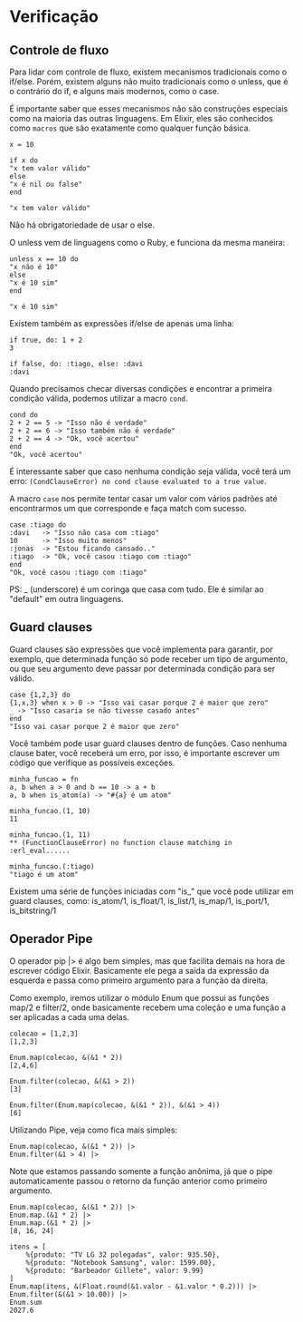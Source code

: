 # Verificação

## Controle de fluxo

Para lidar com controle de fluxo, existem mecanismos tradicionais como o if/else. Porém, existem alguns não muito tradicionais como o unless, que é o contrário do if, e alguns mais modernos, como o case.

É importante saber que esses mecanismos não são construções especiais como na maioria das outras linguagens. Em Elixir, eles são conhecidos como `macros` que são exatamente como qualquer função básica.

```
x = 10

if x do
"x tem valor válido"
else
"x é nil ou false"
end

"x tem valor válido"
```

Não há obrigatoriedade de usar o else.

O unless vem de linguagens como o Ruby, e funciona da mesma maneira:

```
unless x == 10 do
"x não é 10"
else
"x é 10 sim"
end

"x é 10 sim"
```

Existem também as expressões if/else de apenas uma linha:

```
if true, do: 1 + 2
3

if false, do: :tiago, else: :davi
:davi
```

Quando precisamos checar diversas condições e encontrar a primeira condição válida, podemos utilizar a macro `cond`.

```
cond do
2 + 2 == 5 -> "Isso não é verdade"
2 + 2 == 6 -> "Isso também não é verdade"
2 + 2 == 4 -> "Ok, você acertou"
end
"Ok, você acertou"
```

É interessante saber que caso nenhuma condição seja válida, você terá um erro: `(CondClauseError) no cond clause evaluated to a true value`.

A macro `case` nos permite tentar casar um valor com vários padrões até encontrarmos um que corresponde e faça match com sucesso.

```
case :tiago do
:davi   -> "Isso não casa com :tiago"
10      -> "Isso muito menos"
:jonas  -> "Estou ficando cansado.."
:tiago  -> "Ok, você casou :tiago com :tiago"
end
"Ok, você casou :tiago com :tiago"
```

PS: _ (underscore) é um coringa que casa com tudo. Ele é similar ao "default" em outra linguagens.

## Guard clauses

Guard clauses são expressões que você implementa para garantir, por exemplo, que determinada função só pode receber um tipo de argumento, ou que seu argumento deve passar por determinada condição para ser válido.

```
case {1,2,3} do
{1,x,3} when x > 0 -> "Isso vai casar porque 2 é maior que zero"
_ -> "Isso casaria se não tivesse casado antes"
end
"Isso vai casar porque 2 é maior que zero"
```

Você também pode usar guard clauses dentro de funções. Caso nenhuma clause bater, você receberá um erro, por isso, é importante escrever um código que verifique as possíveis exceções.

```
minha_funcao = fn
a, b when a > 0 and b == 10 -> a + b
a, b when is_atom(a) -> "#{a} é um atom"

minha_funcao.(1, 10)
11

minha_funcao.(1, 11)
** (FunctionClauseError) no function clause matching in :erl_eval......

minha_funcao.(:tiago)
"tiago é um atom"
```

Existem uma série de funções iniciadas com "is_" que você pode utilizar em guard clauses, como: is_atom/1, is_float/1, is_list/1, is_map/1, is_port/1, is_bitstring/1

## Operador Pipe

O operador pip |> é algo bem simples, mas que facilita demais na hora de escrever código Elixir. Basicamente ele pega a saída da expressão da esquerda e passa como primeiro argumento para a função da direita.

Como exemplo, iremos utilizar o módulo Enum que possui as funções map/2 e filter/2, onde basicamente recebem uma coleção e uma função a ser aplicadas a cada uma delas.

```
colecao = [1,2,3]
[1,2,3]

Enum.map(colecao, &(&1 * 2))
[2,4,6]

Enum.filter(colecao, &(&1 > 2))
[3]

Enum.filter(Enum.map(colecao, &(&1 * 2)), &(&1 > 4))
[6]
```

Utilizando Pipe, veja como fica mais simples:

```
Enum.map(colecao, &(&1 * 2)) |>
Enum.filter(&1 > 4) |>
```

Note que estamos passando somente a função anônima, já que o pipe automaticamente passou o retorno da função anterior como primeiro argumento.

```
Enum.map(colecao, &(&1 * 2)) |>
Enum.map.(&1 * 2) |>
Enum.map.(&1 * 2) |>
[8, 16, 24]
```

```
itens = [
    %{produto: "TV LG 32 polegadas", valor: 935.50},
    %{produto: "Notebook Samsung", valor: 1599.00},
    %{produto: "Barbeador Gillete", valor: 9.99}
]
Enum.map(itens, &(Float.round(&1.valor - &1.valor * 0.2))) |>
Enum.filter(&(&1 > 10.00)) |>
Enum.sum
2027.6
```